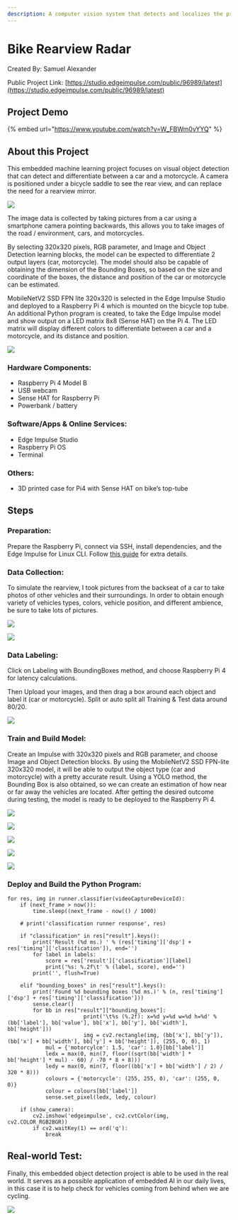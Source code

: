 ```yaml
---
description: A computer vision system that detects and localizes the presence of vehicles on an LED array.
---
```


# Bike Rearview Radar 

Created By:
Samuel Alexander 

Public Project Link:
[https://studio.edgeimpulse.com/public/96989/latest](https://studio.edgeimpulse.com/public/96989/latest)

## Project Demo

{% embed url="https://www.youtube.com/watch?v=W_FBWm0vYYQ" %}

## About this Project

This embedded machine learning project focuses on visual object detection that can detect and differentiate between a car and a motorcycle. A camera is positioned under a bicycle saddle to see the rear view, and can replace the need for a rearview mirror.

![](.gitbook/assets/bike-rearview-radar/01_hero_photo.jpg)

The image data is collected by taking pictures from a car using a smartphone camera pointing backwards, this allows you to take images of the road / environment, cars, and motorcycles.

By selecting 320x320 pixels, RGB parameter, and Image and Object Detection learning blocks, the model can be expected to differentiate 2 output layers (car, motorcycle). The model should also be capable of obtaining the dimension of the Bounding Boxes, so based on the size and coordinate of the boxes, the distance and position of the car or motorcycle can be estimated.

MobileNetV2 SSD FPN lite 320x320 is selected in the Edge Impulse Studio and deployed to a Raspberry Pi 4 which is mounted on the bicycle top tube. An additional Python program is created, to take the Edge Impulse model and show output on a LED matrix 8x8 (Sense HAT) on the Pi 4. The LED matrix will display different colors to differentiate between a car and a motorcycle, and its distance and position.

![](.gitbook/assets/bike-rearview-radar/02_illustration.jpg)  

### Hardware Components:
- Raspberry Pi 4 Model B 
- USB webcam
- Sense HAT for Raspberry Pi
- Powerbank / battery

### Software/Apps & Online Services:
- Edge Impulse Studio 
- Raspberry Pi OS
- Terminal

### Others:
- 3D printed case for Pi4 with Sense HAT on bike’s top-tube

## Steps

### Preparation:

Prepare the Raspberry Pi, connect via SSH, install dependencies, and the Edge Impulse for Linux CLI. Follow [this guide](https://docs.edgeimpulse.com/docs/development-platforms/officially-supported-cpu-gpu-targets/raspberry-pi-4) for extra details.

### Data Collection:

To simulate the rearview, I took pictures from the backseat of a car to take photos of other vehicles and their  surroundings. In order to obtain enough variety of vehicles types, colors, vehicle position, and different ambience, be sure to take lots of pictures.

![](.gitbook/assets/bike-rearview-radar/03_photo_example.jpg)

![](.gitbook/assets/bike-rearview-radar/04_data_collected.png)

### Data Labeling:

Click on Labeling with BoundingBoxes method, and choose Raspberry Pi 4 for latency calculations.

Then Upload your images, and then drag a box around each object and label it (car or motorcycle). Split or auto split all Training & Test data around 80/20.

![](.gitbook/assets/bike-rearview-radar/05_labeling.png)

### Train and Build Model:

Create an Impulse with 320x320 pixels and RGB parameter, and choose Image and Object Detection blocks. By using the  MobileNetV2 SSD FPN-lite 320x320 model, it will be able to output the object type (car and motorcycle) with a pretty accurate result. Using a YOLO method, the Bounding Box is also obtained, so we can create an estimation of how near or far away the vehicles are located. After getting the desired outcome during testing, the model is ready to be deployed to the Raspberry Pi 4.

![](.gitbook/assets/bike-rearview-radar/06_image_object_detection_blocks.png)

![](.gitbook/assets/bike-rearview-radar/07_parameters.png)

![](.gitbook/assets/bike-rearview-radar/08_generateFeatures.png)

![](.gitbook/assets/bike-rearview-radar/09_NN_Setting_And_Results.png)

![](.gitbook/assets/bike-rearview-radar/10_Test_Data_Results.png)

### Deploy and Build the Python Program:

```
for res, img in runner.classifier(videoCaptureDeviceId):
	if (next_frame > now()):
		time.sleep((next_frame - now(() / 1000)

	# print('classification runner response', res)

	if "classification" in res["result"].keys():
		print('Result (%d ms.) ' % (res['timing']['dsp'] + res['timing']['classification']), end='')
		for label in labels:
			score = res['result']['classification'][label]
			print('%s: %.2f\t' % (label, score), end='')
		print('', flush=True)

	elif "bounding_boxes" in res["result"].keys():
		print('Found %d bounding boxes (%d ms.)' % (n, res['timing']['dsp'] + res['timing']['classification']))
		sense.clear()
		for bb in res["result"]["bounding_boxes"]:
                        print('\t%s (%.2f): x=%d y=%d w=%d h=%d' % (bb['label'], bb['value'], bb['x'], bb['y'], bb['width'], bb['height']))
                        img = cv2.rectangle(img, (bb['x'], bb['y']), (bb['x'] + bb['width'], bb['y'] + bb['height']), (255, 0, 0), 1)
			mul = {'motorcylce': 1.5, 'car': 1.0}[bb['label']]
			ledx = max(0, min(7, floor((sqrt(bb['width'] * bb['height'] * mul) - 60) / -70 * 8 + 8)))
			ledy = max(0, min(7, floor((bb['x'] + bb['width'] / 2) / 320 * 8)))
			colours = {'motorcycle': (255, 255, 0), 'car': (255, 0, 0)} 
			colour = colours[bb['label']]
			sense.set_pixel(ledx, ledy, colour)

	if (show_camera):
		cv2.imshow('edgeimpulse', cv2.cvtColor(img, cv2.COLOR_RGB2BGR))
		if cv2.waitKey(1) == ord('q'):
			break
```

## Real-world Test:

Finally, this embedded object detection project is able to be used in the real world. It serves as a possible application of embedded AI in our daily lives, in this case it is to help check for vehicles coming from behind when we are cycling.

![](.gitbook/assets/bike-rearview-radar/11_ScreenShot_CodingRearViewRadar.png)


